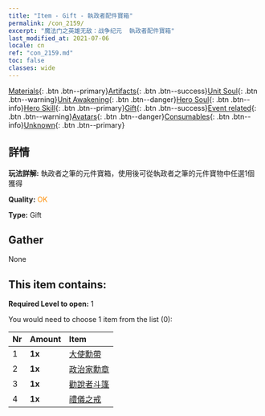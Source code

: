 ```yaml
---
title: "Item - Gift - 執政者配件寶箱"
permalink: /con_2159/
excerpt: "魔法门之英雄无敌：战争纪元  執政者配件寶箱"
last_modified_at: 2021-07-06
locale: cn
ref: "con_2159.md"
toc: false
classes: wide
---
```

 [Materials](/ItemsCN/){: .btn .btn--primary}[Artifacts](/ItemsCN/Artifacts/){: .btn .btn--success}[Unit Soul](/ItemsCN/UnitSoul/){: .btn .btn--warning}[Unit Awakening](/ItemsCN/UnitAwakening/){: .btn .btn--danger}[Hero Soul](/ItemsCN/HeroSoul/){: .btn .btn--info}[Hero Skill](/ItemsCN/HeroSkill/){: .btn .btn--primary}[Gift](/ItemsCN/Gift/){: .btn .btn--success}[Event related](/ItemsCN/Events/){: .btn .btn--warning}[Avatars](/ItemsCN/Avatars/){: .btn .btn--danger}[Consumables](/ItemsCN/Consumables/){: .btn .btn--info}[Unknown](/ItemsCN/Unknown/){: .btn .btn--primary}

## 詳情
 **玩法詳解:** 執政者之筆的元件寶箱，使用後可從執政者之筆的元件寶物中任選1個獲得

 **Quality:** <span style="color: #FF8C00">OK</span>

 **Type:** Gift

## Gather

  None

## This item contains:

 **Required Level to open:** 1

 You would need to choose 1 item from the list (0):

  | Nr | Amount |     Item    |
  |:---|:-------|:------------|
  | 1 |  **1x** | [大使勳帶](/cn/Items/art_2154/) |  | 
  | 2 |  **1x** | [政治家勳章](/cn/Items/art_2155/) |  | 
  | 3 |  **1x** | [勸說者斗篷](/cn/Items/art_2156/) |  | 
  | 4 |  **1x** | [禮儀之戒](/cn/Items/art_2157/) |  | 
